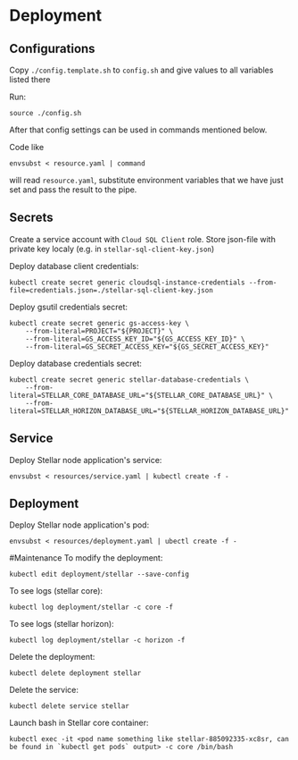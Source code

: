 # Deployment
## Configurations
Copy `./config.template.sh` to `config.sh` and give values to all variables listed there

Run:
```text
source ./config.sh
```

After that config settings can be used in commands mentioned below.

Code like
```text
envsubst < resource.yaml | command
```
will read `resource.yaml`, substitute environment variables that we have just set and pass the result to the pipe.

## Secrets
Create a service account with `Cloud SQL Client` role. Store json-file with private key localy (e.g. in `stellar-sql-client-key.json`)

Deploy database client credentials:
```text
kubectl create secret generic cloudsql-instance-credentials --from-file=credentials.json=./stellar-sql-client-key.json
```
Deploy gsutil credentials secret:
```
kubectl create secret generic gs-access-key \
    --from-literal=PROJECT="${PROJECT}" \
    --from-literal=GS_ACCESS_KEY_ID="${GS_ACCESS_KEY_ID}" \
    --from-literal=GS_SECRET_ACCESS_KEY="${GS_SECRET_ACCESS_KEY}"
```
Deploy database credentials secret:
```
kubectl create secret generic stellar-database-credentials \
    --from-literal=STELLAR_CORE_DATABASE_URL="${STELLAR_CORE_DATABASE_URL}" \
    --from-literal=STELLAR_HORIZON_DATABASE_URL="${STELLAR_HORIZON_DATABASE_URL}"
```
## Service
Deploy Stellar node application's service:
```
envsubst < resources/service.yaml | kubectl create -f -
```
## Deployment
Deploy Stellar node application's pod:
```
envsubst < resources/deployment.yaml | ubectl create -f -
```
#Maintenance
To modify the deployment:
```
kubectl edit deployment/stellar --save-config
```
To see logs (stellar core):
```
kubectl log deployment/stellar -c core -f
```
To see logs (stellar horizon):
```
kubectl log deployment/stellar -c horizon -f
```
Delete the deployment:
```text
kubectl delete deployment stellar
```
Delete the service:
```text
kubectl delete service stellar
```
Launch bash in Stellar core container:
```text
kubectl exec -it <pod name something like stellar-885092335-xc8sr, can be found in `kubectl get pods` output> -c core /bin/bash
```
